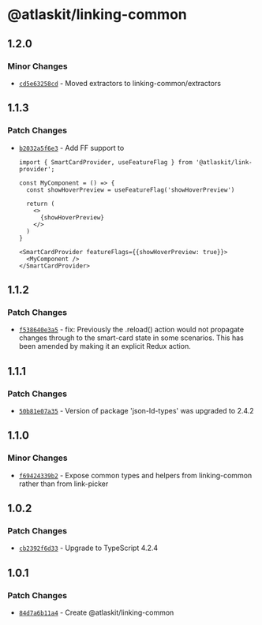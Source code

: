 # @atlaskit/linking-common

## 1.2.0

### Minor Changes

- [`cd5e63258cd`](https://bitbucket.org/atlassian/atlassian-frontend/commits/cd5e63258cd) - Moved extractors to linking-common/extractors

## 1.1.3

### Patch Changes

- [`b2032a5f6e3`](https://bitbucket.org/atlassian/atlassian-frontend/commits/b2032a5f6e3) - Add FF support to <LinkProvider />

  ```
  import { SmartCardProvider, useFeatureFlag } from '@atlaskit/link-provider';

  const MyComponent = () => {
    const showHoverPreview = useFeatureFlag('showHoverPreview')

    return (
      <>
        {showHoverPreview}
      </>
    )
  }

  <SmartCardProvider featureFlags={{showHoverPreview: true}}>
    <MyComponent />
  </SmartCardProvider>
  ```

## 1.1.2

### Patch Changes

- [`f538640e3a5`](https://bitbucket.org/atlassian/atlassian-frontend/commits/f538640e3a5) - fix: Previously the .reload() action would not propagate changes through to the smart-card state in some scenarios. This has been amended by making it an explicit Redux action.

## 1.1.1

### Patch Changes

- [`50b81e07a35`](https://bitbucket.org/atlassian/atlassian-frontend/commits/50b81e07a35) - Version of package 'json-ld-types' was upgraded to 2.4.2

## 1.1.0

### Minor Changes

- [`f69424339b2`](https://bitbucket.org/atlassian/atlassian-frontend/commits/f69424339b2) - Expose common types and helpers from linking-common rather than from link-picker

## 1.0.2

### Patch Changes

- [`cb2392f6d33`](https://bitbucket.org/atlassian/atlassian-frontend/commits/cb2392f6d33) - Upgrade to TypeScript 4.2.4

## 1.0.1

### Patch Changes

- [`84d7a6b11a4`](https://bitbucket.org/atlassian/atlassian-frontend/commits/84d7a6b11a4) - Create @atlaskit/linking-common

